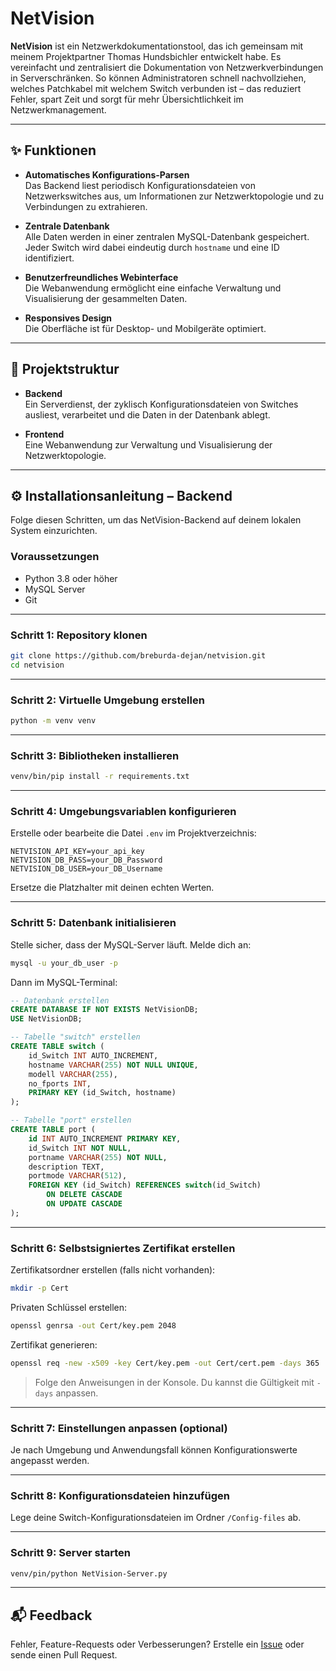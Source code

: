 # NetVision

**NetVision** ist ein Netzwerkdokumentationstool, das ich gemeinsam mit meinem Projektpartner Thomas Hundsbichler entwickelt habe. Es vereinfacht und zentralisiert die Dokumentation von Netzwerkverbindungen in Serverschränken. So können Administratoren schnell nachvollziehen, welches Patchkabel mit welchem Switch verbunden ist – das reduziert Fehler, spart Zeit und sorgt für mehr Übersichtlichkeit im Netzwerkmanagement.

---

## ✨ Funktionen

- **Automatisches Konfigurations-Parsen**  
  Das Backend liest periodisch Konfigurationsdateien von Netzwerkswitches aus, um Informationen zur Netzwerktopologie und zu Verbindungen zu extrahieren.

- **Zentrale Datenbank**  
  Alle Daten werden in einer zentralen MySQL-Datenbank gespeichert. Jeder Switch wird dabei eindeutig durch `hostname` und eine ID identifiziert.

- **Benutzerfreundliches Webinterface**  
  Die Webanwendung ermöglicht eine einfache Verwaltung und Visualisierung der gesammelten Daten.

- **Responsives Design**  
  Die Oberfläche ist für Desktop- und Mobilgeräte optimiert.

---

## 🧱 Projektstruktur

- **Backend**  
  Ein Serverdienst, der zyklisch Konfigurationsdateien von Switches ausliest, verarbeitet und die Daten in der Datenbank ablegt.

- **Frontend**  
  Eine Webanwendung zur Verwaltung und Visualisierung der Netzwerktopologie.

---

## ⚙️ Installationsanleitung – Backend

Folge diesen Schritten, um das NetVision-Backend auf deinem lokalen System einzurichten.

### Voraussetzungen

- Python 3.8 oder höher  
- MySQL Server  
- Git

---

### Schritt 1: Repository klonen

```bash
git clone https://github.com/breburda-dejan/netvision.git
cd netvision
````

---

### Schritt 2: Virtuelle Umgebung erstellen

```bash
python -m venv venv
```

---

### Schritt 3: Bibliotheken installieren

```bash
venv/bin/pip install -r requirements.txt
```

---

### Schritt 4: Umgebungsvariablen konfigurieren

Erstelle oder bearbeite die Datei `.env` im Projektverzeichnis:

```env
NETVISION_API_KEY=your_api_key
NETVISION_DB_PASS=your_DB_Password
NETVISION_DB_USER=your_DB_Username
```

Ersetze die Platzhalter mit deinen echten Werten.

---

### Schritt 5: Datenbank initialisieren

Stelle sicher, dass der MySQL-Server läuft. Melde dich an:

```bash
mysql -u your_db_user -p
```

Dann im MySQL-Terminal:

```sql
-- Datenbank erstellen
CREATE DATABASE IF NOT EXISTS NetVisionDB;
USE NetVisionDB;

-- Tabelle "switch" erstellen
CREATE TABLE switch (
    id_Switch INT AUTO_INCREMENT,
    hostname VARCHAR(255) NOT NULL UNIQUE,
    modell VARCHAR(255),
    no_fports INT,
    PRIMARY KEY (id_Switch, hostname)
);

-- Tabelle "port" erstellen
CREATE TABLE port (
    id INT AUTO_INCREMENT PRIMARY KEY,
    id_Switch INT NOT NULL,
    portname VARCHAR(255) NOT NULL,
    description TEXT,
    portmode VARCHAR(512),
    FOREIGN KEY (id_Switch) REFERENCES switch(id_Switch)
        ON DELETE CASCADE
        ON UPDATE CASCADE
);
```

---

### Schritt 6: Selbstsigniertes Zertifikat erstellen

Zertifikatsordner erstellen (falls nicht vorhanden):

```bash
mkdir -p Cert
```

Privaten Schlüssel erstellen:

```bash
openssl genrsa -out Cert/key.pem 2048
```

Zertifikat generieren:

```bash
openssl req -new -x509 -key Cert/key.pem -out Cert/cert.pem -days 365
```

> Folge den Anweisungen in der Konsole. Du kannst die Gültigkeit mit `-days` anpassen.

---

### Schritt 7: Einstellungen anpassen (optional)

Je nach Umgebung und Anwendungsfall können Konfigurationswerte angepasst werden.

---

### Schritt 8: Konfigurationsdateien hinzufügen

Lege deine Switch-Konfigurationsdateien im Ordner `/Config-files` ab.

---

### Schritt 9: Server starten

```bash
venv/pin/python NetVision-Server.py
```

---

## 📬 Feedback

Fehler, Feature-Requests oder Verbesserungen?
Erstelle ein [Issue](https://github.com/breburda-dejan/netvision/issues) oder sende einen Pull Request.
